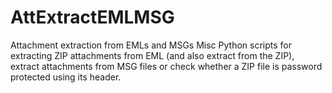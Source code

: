 # AttExtractEMLMSG
Attachment extraction from EMLs and MSGs
Misc Python scripts for extracting ZIP attachments from EML (and also extract from the ZIP), extract attachments from MSG files or check whether a ZIP file is password protected using its header.
